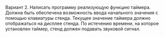 
Вариант 2. Написать программу реализующую функцию таймера.
Должна быть обеспечена возможность ввода начального значения с
помощью клавиатуры стенда. Текущее значение таймера должно
отображаться на дисплее стенда. По истечению времени, на которое
установлен таймер, стенд должен подавать звуковой сигнал.
